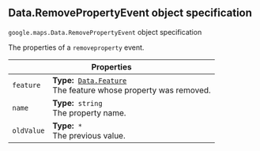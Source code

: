 <h2 id="Data.RemovePropertyEvent"> Data.RemovePropertyEvent object specification </h2><p>
<code><span itemprop="path">google.maps</span>.<span itemprop="name">Data.RemovePropertyEvent</span></code>
object specification
</p><p>The properties of a <code>removeproperty</code> event.</p><div class="devsite-table-wrapper"><table class="properties responsive" summary="interface Data.RemovePropertyEvent - Properties">
<thead>
<tr><th colspan="2">Properties</th>
</tr></thead>
<tbody>
<tr>
<td><code><span>feature</span></code></td>
<td><div><strong>Type:</strong>&nbsp; <code><a href="https://github.com/amenadiel/google-maps-documentation/blob/master/docs/Data.Feature.md">Data.Feature</a></code></div>
<div class="desc">The feature whose property was removed.</div></td>
</tr>
<tr>
<td><code><span>name</span></code></td>
<td><div><strong>Type:</strong>&nbsp; <code>string</code></div>
<div class="desc">The property name.</div></td>
</tr>
<tr>
<td><code><span>oldValue</span></code></td>
<td><div><strong>Type:</strong>&nbsp; <code>*</code></div>
<div class="desc">The previous value.</div></td>
</tr>
</tbody>
</table></div>